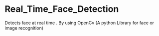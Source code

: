 # Real_Time_Face_Detection

Detects face at real time .
By using OpenCv (A python Library for face or image recognition)
